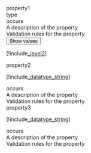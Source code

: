 <div class="property">
    <div class="name">property1</div>
    <div class="type">type</div>
    <div class="occurs">occurs</div>
    <div class="description">A description of the property</div>
    <div class="validation">Validation rules for the property</div>
    <div class="dropdown"> 
        <button onclick="dropFunction(this)">Show values</button>
        <div class="dropdown-content">

[!include[_level2](_level2.md)]
</div>
    </div>    
</div>
<div class="property">
    <div class="name">property2</div>
    <div class="type">

[!include[_datatype_string](_datatype_string.md)]
</div>
    <div class="occurs">occurs</div>
    <div class="description">A description of the property</div>
    <div class="validation">Validation rules for the property</div>
</div>
<div class="property">
    <div class="name">property3</div>
    <div class="type">

[!include[_datatype_string](_datatype_string.md)]
</div>
    <div class="occurs">occurs</div>
    <div class="description">A description of the property</div>
    <div class="validation">Validation rules for the property</div>
</div>